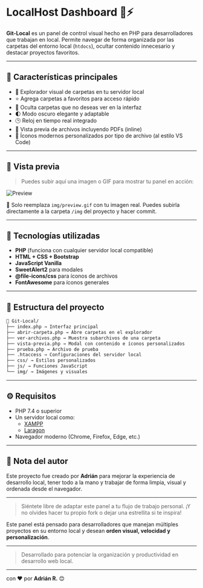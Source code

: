 # LocalHost Dashboard 📂⚡

**Git-Local** es un panel de control visual hecho en PHP para desarrolladores que trabajan en local.
Permite navegar de forma organizada por las carpetas del entorno local (`htdocs`), ocultar contenido innecesario y destacar proyectos favoritos.

---

## 🚀 Características principales

- 📁 Explorador visual de carpetas en tu servidor local
- ⭐ Agrega carpetas a favoritos para acceso rápido
- 🙈 Oculta carpetas que no deseas ver en la interfaz
- 🌓 Modo oscuro elegante y adaptable
- 🕒 Reloj en tiempo real integrado
- 📑 Vista previa de archivos incluyendo PDFs (inline)
- 🧠 Íconos modernos personalizados por tipo de archivo (al estilo VS Code)

---

## 📸 Vista previa

> Puedes subir aquí una imagen o GIF para mostrar tu panel en acción:

![Preview](img/preview.gif)

📌 Solo reemplaza `img/preview.gif` con tu imagen real. Puedes subirla directamente a la carpeta `/img` del proyecto y hacer commit.

---

## 🧰 Tecnologías utilizadas

- **PHP** (funciona con cualquier servidor local compatible)
- **HTML + CSS + Bootstrap**
- **JavaScript Vanilla**
- **SweetAlert2** para modales
- **@file-icons/css** para íconos de archivos
- **FontAwesome** para íconos generales

---

## 📂 Estructura del proyecto

```markdown
📁 Git-Local/
├── index.php → Interfaz principal
├── abrir-carpeta.php → Abre carpetas en el explorador
├── ver-archivos.php → Muestra subarchivos de una carpeta
├── vista-previa.php → Modal con contenido e íconos personalizados
├── prueba.php → Archivo de prueba
├── .htaccess → Configuraciones del servidor local
├── css/ → Estilos personalizados
├── js/ → Funciones JavaScript
└── img/ → Imágenes y visuales
```
---

## ⚙️ Requisitos

- PHP 7.4 o superior
- Un servidor local como:
  - [XAMPP](https://www.apachefriends.org/)
  - [Laragon](https://laragon.org/)
- Navegador moderno (Chrome, Firefox, Edge, etc.)

---

## 🧠 Nota del autor

Este proyecto fue creado por **Adrián** para mejorar la experiencia de desarrollo local, tener todo a la mano y trabajar de forma limpia, visual y ordenada desde el navegador.

---

> Siéntete libre de adaptar este panel a tu flujo de trabajo personal. ¡Y no olvides hacer tu propio fork o dejar una estrellita si te inspira!

Este panel está pensado para desarrolladores que manejan múltiples proyectos en su entorno local y desean **orden visual, velocidad y personalización**.

---

> Desarrollado para potenciar la organización y productividad en desarrollo web local.

---

con ❤️ por **Adrián R.** 😊

